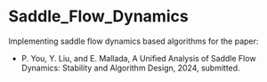 # Saddle_Flow_Dynamics

Implementing saddle flow dynamics based algorithms for the paper:
- P. You, Y. Liu, and E. Mallada, A Unified Analysis of Saddle Flow Dynamics: Stability and Algorithm Design, 2024, submitted.
